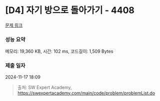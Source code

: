 # [D4] 자기 방으로 돌아가기 - 4408 

[문제 링크](https://swexpertacademy.com/main/code/problem/problemDetail.do?contestProbId=AWNcJ2sapZMDFAV8) 

### 성능 요약

메모리: 19,360 KB, 시간: 102 ms, 코드길이: 1,509 Bytes

### 제출 일자

2024-11-17 18:09



> 출처: SW Expert Academy, https://swexpertacademy.com/main/code/problem/problemList.do